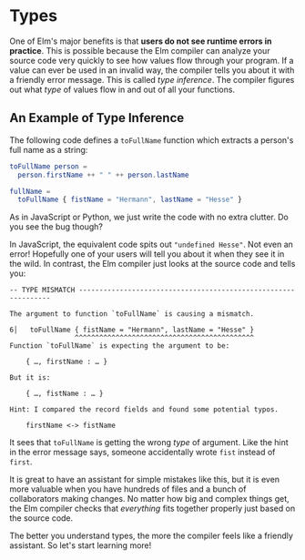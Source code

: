 # Types

One of Elm's major benefits is that **users do not see runtime errors in practice**. This is possible because the Elm compiler can analyze your source code very quickly to see how values flow through your program. If a value can ever be used in an invalid way, the compiler tells you about it with a friendly error message. This is called *type inference*. The compiler figures out what *type* of values flow in and out of all your functions.

## An Example of Type Inference

The following code defines a `toFullName` function which extracts a person's full name as a string:

```elm
toFullName person =
  person.firstName ++ " " ++ person.lastName

fullName =
  toFullName { fistName = "Hermann", lastName = "Hesse" }
```

As in JavaScript or Python, we just write the code with no extra clutter. Do you see the bug though?

In JavaScript, the equivalent code spits out `"undefined Hesse"`. Not even an error! Hopefully one of your users will tell you about it when they see it in the wild. In contrast, the Elm compiler just looks at the source code and tells you:

```
-- TYPE MISMATCH ---------------------------------------------------------------

The argument to function `toFullName` is causing a mismatch.

6│   toFullName { fistName = "Hermann", lastName = "Hesse" }
                ^^^^^^^^^^^^^^^^^^^^^^^^^^^^^^^^^^^^^^^^^^^^
Function `toFullName` is expecting the argument to be:

    { …, firstName : … }

But it is:

    { …, fistName : … }

Hint: I compared the record fields and found some potential typos.

    firstName <-> fistName
```

It sees that `toFullName` is getting the wrong *type* of argument. Like the hint in the error message says, someone accidentally wrote `fist` instead of `first`.

It is great to have an assistant for simple mistakes like this, but it is even more valuable when you have hundreds of files and a bunch of collaborators making changes. No matter how big and complex things get, the Elm compiler checks that *everything* fits together properly just based on the source code.

The better you understand types, the more the compiler feels like a friendly assistant. So let's start learning more!
